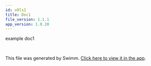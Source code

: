```yaml
---
id: u9ls1
title: Doc1
file_version: 1.1.1
app_version: 1.0.20
---
```


example doc1

<br/>

This file was generated by Swimm. [Click here to view it in the app](https://app.swimm.io/repos/Z2l0aHViJTNBJTNBZnJvbnRlbmQlM0ElM0FtYXJ0dWRldg==/docs/u9ls1).
